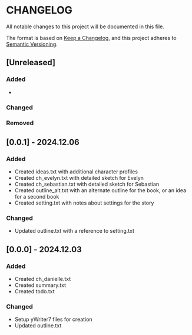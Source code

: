 # CHANGELOG

All notable changes to this project will be documented in this file.

The format is based on [Keep a Changelog](https://keepachangelog.com/en/1.1.0/), and this project adheres to [Semantic Versioning](https://semver.org/spec/v2.0.0.html).

## [Unreleased]

### Added

- 

### Changed

### Removed

## [0.0.1] - 2024.12.06

### Added

- Created ideas.txt with additional character profiles
- Created ch_evelyn.txt with detailed sketch for Evelyn
- Created ch_sebastian.txt with detailed sketch for Sebastian
- Created outline_alt.txt with an alternate outline for the book, or an idea for a second book
- Created setting.txt with notes about settings for the story

### Changed

- Updated outline.txt with a reference to setting.txt

## [0.0.0] - 2024.12.03

### Added

- Created ch_danielle.txt
- Created summary.txt
- Created todo.txt

### Changed

- Setup yWriter7 files for creation
- Updated outline.txt
